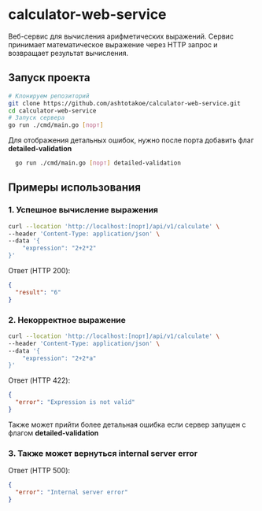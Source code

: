 # calculator-web-service

Веб-сервис для вычисления арифметических выражений. Сервис принимает математическое выражение через HTTP запрос и возвращает результат вычисления.

## Запуск проекта

```bash
# Клонируем репозиторий
git clone https://github.com/ashtotakoe/calculator-web-service.git
cd calculator-web-service
# Запуск сервера
go run ./cmd/main.go [порт]
```

Для отображения детальных ошибок, нужно после порта добавить флаг **detailed-validation**

```bash
  go run ./cmd/main.go [порт] detailed-validation
```

## Примеры использования

### 1. Успешное вычисление выражения

```bash
curl --location 'http://localhost:[порт]/api/v1/calculate' \
--header 'Content-Type: application/json' \
--data '{
    "expression": "2+2*2"
}'
```

Ответ (HTTP 200):

```json
{
  "result": "6"
}
```

### 2. Некорректное выражение

```bash
curl --location 'http://localhost:[порт]/api/v1/calculate' \
--header 'Content-Type: application/json' \
--data '{
    "expression": "2+2*a"
}'
```

Ответ (HTTP 422):

```json
{
  "error": "Expression is not valid" 
}
```
Также может прийти более детальная ошибка если сервер запущен с флагом **detailed-validation**

### 3. Также может вернуться internal server error

Ответ (HTTP 500):

```json
{
  "error": "Internal server error"
}
```
